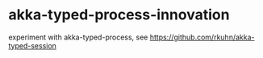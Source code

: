# akka-typed-process-innovation

experiment with akka-typed-process, see https://github.com/rkuhn/akka-typed-session 
